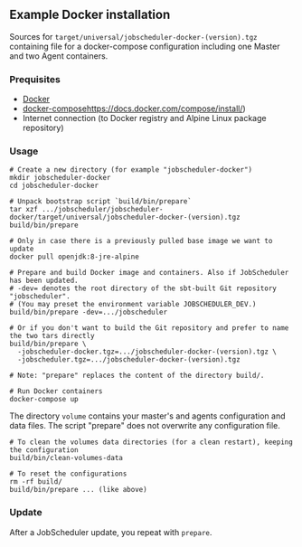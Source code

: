 ## Example Docker installation


Sources for `target/universal/jobscheduler-docker-(version).tgz`
containing file for a docker-compose configuration
including one Master and two Agent containers.

### Prequisites

* [Docker](https://docs.docker.com/)
* [docker-compose]()https://docs.docker.com/compose/install/)
* Internet connection (to Docker registry and Alpine Linux package repository)
    
### Usage

    # Create a new directory (for example "jobscheduler-docker")
    mkdir jobscheduler-docker
    cd jobscheduler-docker
         
    # Unpack bootstrap script `build/bin/prepare`
    tar xzf .../jobscheduler/jobscheduler-docker/target/universal/jobscheduler-docker-(version).tgz build/bin/prepare
    
    # Only in case there is a previously pulled base image we want to update 
    docker pull openjdk:8-jre-alpine
    
    # Prepare and build Docker image and containers. Also if JobScheduler has been updated.
    # -dev= denotes the root directory of the sbt-built Git repository "jobscheduler".
    # (You may preset the environment variable JOBSCHEDULER_DEV.)
    build/bin/prepare -dev=.../jobscheduler
    
    # Or if you don't want to build the Git repository and prefer to name the two tars directly
    build/bin/prepare \
      -jobscheduler-docker.tgz=.../jobscheduler-docker-(version).tgz \
      -jobscheduler.tgz=.../jobscheduler-docker-(version).tgz

    # Note: "prepare" replaces the content of the directory build/.

    # Run Docker containers
    docker-compose up
   
The directory `volume` contains your master's and agents configuration and data files.
The script "prepare" does not overwrite any configuration file.

    # To clean the volumes data directories (for a clean restart), keeping the configuration
    build/bin/clean-volumes-data

    # To reset the configurations
    rm -rf build/
    build/bin/prepare ... (like above)

### Update

After a JobScheduler update, you repeat with `prepare`.


